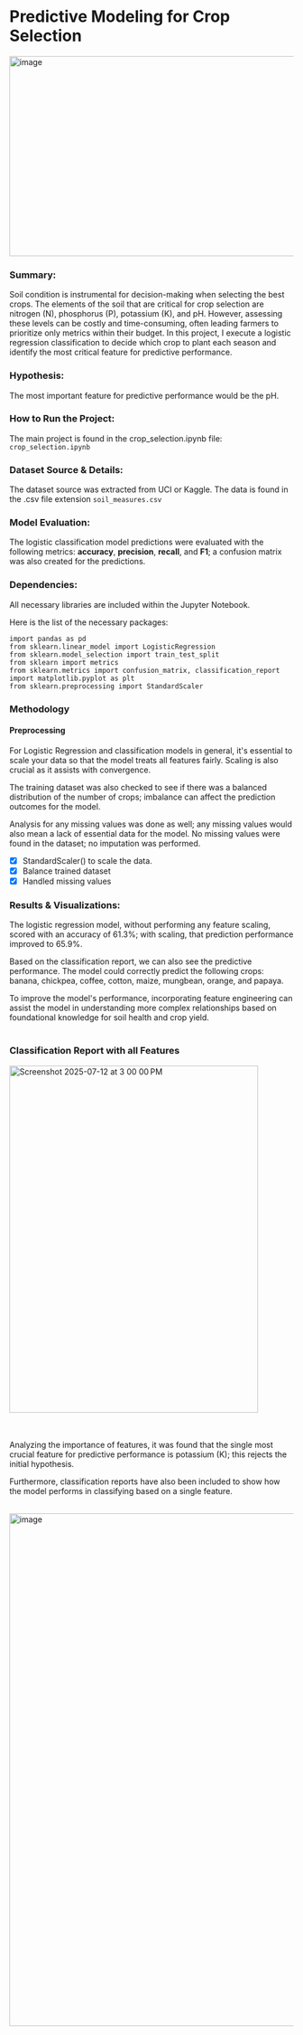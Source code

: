 # Predictive Modeling for Crop Selection

<img width="530" height="354" alt="image" src="https://github.com/user-attachments/assets/b7bdb1eb-de96-42cf-a8fc-e6293d443868" />

### Summary: 
Soil condition is instrumental for decision-making when selecting the best crops. The elements of the soil that are critical for crop selection are nitrogen (N), phosphorus (P), potassium (K), and pH. However, assessing these levels can be costly and time-consuming, often leading farmers to prioritize only metrics within their budget. In this project, I execute a logistic regression classification to decide which crop to plant each season and identify the most critical feature for predictive performance. 

### Hypothesis: 
The most important feature for predictive performance would be the pH.

### How to Run the Project: 
The main project is found in the crop_selection.ipynb file: `crop_selection.ipynb`

### Dataset Source & Details:
The dataset source was extracted from UCI or Kaggle. The data is found in the .csv file extension `soil_measures.csv`

### Model Evaluation:
The logistic classification model predictions were evaluated with the following metrics: **accuracy**, **precision**, **recall**, and **F1**; a confusion matrix was also created for the predictions.

### Dependencies:
All necessary libraries are included within the Jupyter Notebook.

Here is the list of the necessary packages:

```
import pandas as pd
from sklearn.linear_model import LogisticRegression
from sklearn.model_selection import train_test_split
from sklearn import metrics
from sklearn.metrics import confusion_matrix, classification_report
import matplotlib.pyplot as plt
from sklearn.preprocessing import StandardScaler
```

### Methodology

#### Preprocessing
For Logistic Regression and classification models in general, it's essential to scale your data so that the model treats all features fairly. Scaling is also crucial as it assists with convergence. 

The training dataset was also checked to see if there was a balanced distribution of the number of crops; imbalance can affect the prediction outcomes for the model.

Analysis for any missing values was done as well; any missing values would also mean a lack of essential data for the model. No missing values were found in the dataset; no imputation was performed.

  - [x] StandardScaler() to scale the data.
  - [x] Balance trained dataset
  - [x] Handled missing values

### Results & Visualizations: 
The logistic regression model, without performing any feature scaling, scored with an accuracy of 61.3%; with scaling, that prediction performance improved to 65.9%. 

Based on the classification report, we can also see the predictive performance. The model could correctly predict the following crops: banana, chickpea, coffee, cotton, maize, mungbean, orange, and papaya. 

To improve the model's performance, incorporating feature engineering can assist the model in understanding more complex relationships based on foundational knowledge for soil health and crop yield.
<br><br>

### Classification Report with all Features
<img width="441" height="614" alt="Screenshot 2025-07-12 at 3 00 00 PM" src="https://github.com/user-attachments/assets/c3d6f6b2-bd44-4576-93dd-7f014d054f6e" />

<br><br>
Analyzing the importance of features, it was found that the single most crucial feature for predictive performance is potassium (K); this rejects the initial hypothesis. 

Furthermore, classification reports have also been included to show how the model performs in classifying based on a single feature. 
<br><br>

<img width="1148" height="907" alt="image" src="https://github.com/user-attachments/assets/361b4d12-00ad-439f-935e-c8476a59af33" />




  




